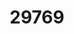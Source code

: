 ---
title: '29769'
categories:
  - DTA2
  - PDL2
description: Use the main features and functions of a word processing application for a purpose
pdf: 'https://www.nzqa.govt.nz/nqfdocs/units/pdf/29769.pdf'
level: '2'
credits: '3'
assessment: Internal
---